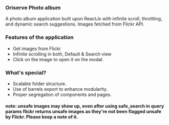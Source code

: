 ### Oriserve Photo album
A photo album application built upon ReactJs with infinite scroll, throttling, and dynamic search suggestions. Images fetched from Flickr API.

### Features of the application
- Get images from Flickr
- Infinite scrolling in both, Default & Search view
- Click on the image to open it on the modal.

### What's special?
- Scalable folder structure.
- Use of barrels export to enhance modularity.
- Proper segregation of components and pages.

#### note: unsafe images may show up, even after using safe_search in query params flickr returns unsafe images as they're not been flagged unsafe by Flickr. Please keep a note of it.